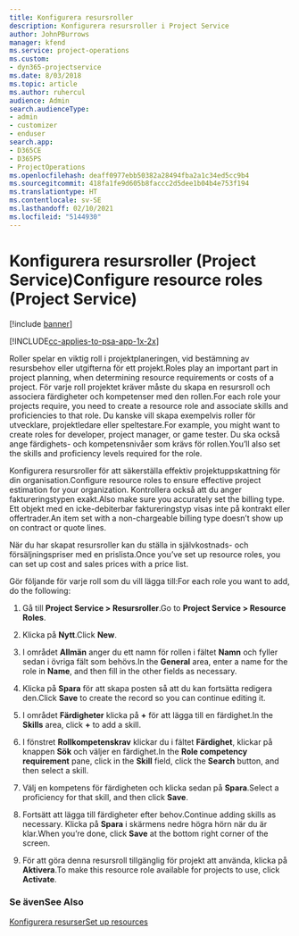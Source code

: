 ```yaml
---
title: Konfigurera resursroller
description: Konfigurera resursroller i Project Service
author: JohnPBurrows
manager: kfend
ms.service: project-operations
ms.custom:
- dyn365-projectservice
ms.date: 8/03/2018
ms.topic: article
ms.author: ruhercul
audience: Admin
search.audienceType:
- admin
- customizer
- enduser
search.app:
- D365CE
- D365PS
- ProjectOperations
ms.openlocfilehash: deaff0977ebb50382a28494fba2a1c34ed5cc9b4
ms.sourcegitcommit: 418fa1fe9d605b8faccc2d5dee1b04b4e753f194
ms.translationtype: HT
ms.contentlocale: sv-SE
ms.lasthandoff: 02/10/2021
ms.locfileid: "5144930"
---
```

# <a name="configure-resource-roles-project-service"></a><span data-ttu-id="ac09c-103">Konfigurera resursroller (Project Service)</span><span class="sxs-lookup"><span data-stu-id="ac09c-103">Configure resource roles (Project Service)</span></span>

[!include [banner](../includes/psa-now-project-operations.md)]

[!INCLUDE[cc-applies-to-psa-app-1x-2x](../includes/cc-applies-to-psa-app-1x-2x.md)]

<span data-ttu-id="ac09c-104">Roller spelar en viktig roll i projektplaneringen, vid bestämning av resursbehov eller utgifterna för ett projekt.</span><span class="sxs-lookup"><span data-stu-id="ac09c-104">Roles play an important part in project planning, when determining resource requirements or costs of a project.</span></span> <span data-ttu-id="ac09c-105">För varje roll projektet kräver måste du skapa en resursroll och associera färdigheter och kompetenser med den rollen.</span><span class="sxs-lookup"><span data-stu-id="ac09c-105">For each role your projects require, you need to create a resource role and associate skills and proficiencies to that role.</span></span> <span data-ttu-id="ac09c-106">Du kanske vill skapa exempelvis roller för utvecklare, projektledare eller speltestare.</span><span class="sxs-lookup"><span data-stu-id="ac09c-106">For example, you might want to create roles for developer, project manager, or game tester.</span></span> <span data-ttu-id="ac09c-107">Du ska också ange färdighets- och kompetensnivåer som krävs för rollen.</span><span class="sxs-lookup"><span data-stu-id="ac09c-107">You’ll also set the skills and proficiency levels required for the role.</span></span>  
  
 <span data-ttu-id="ac09c-108">Konfigurera resursroller för att säkerställa effektiv projektuppskattning för din organisation.</span><span class="sxs-lookup"><span data-stu-id="ac09c-108">Configure resource roles to ensure effective project estimation for your organization.</span></span>  <span data-ttu-id="ac09c-109">Kontrollera också att du anger faktureringstypen exakt.</span><span class="sxs-lookup"><span data-stu-id="ac09c-109">Also make sure you accurately set the billing type.</span></span> <span data-ttu-id="ac09c-110">Ett objekt med en icke-debiterbar faktureringstyp visas inte på kontrakt eller offertrader.</span><span class="sxs-lookup"><span data-stu-id="ac09c-110">An item set with a non-chargeable billing type doesn’t show up on contract or quote lines.</span></span>  
  
 <span data-ttu-id="ac09c-111">När du har skapat resursroller kan du ställa in självkostnads- och försäljningspriser med en prislista.</span><span class="sxs-lookup"><span data-stu-id="ac09c-111">Once you’ve set up resource roles, you can set up cost and sales prices with a price list.</span></span>  
  
 <span data-ttu-id="ac09c-112">Gör följande för varje roll som du vill lägga till:</span><span class="sxs-lookup"><span data-stu-id="ac09c-112">For each role you want to add, do the following:</span></span>  
  
1.  <span data-ttu-id="ac09c-113">Gå till **Project Service > Resursroller**.</span><span class="sxs-lookup"><span data-stu-id="ac09c-113">Go to **Project Service > Resource Roles**.</span></span>  
  
2.  <span data-ttu-id="ac09c-114">Klicka på **Nytt**.</span><span class="sxs-lookup"><span data-stu-id="ac09c-114">Click **New**.</span></span>  
  
3.  <span data-ttu-id="ac09c-115">I området **Allmän** anger du ett namn för rollen i fältet **Namn** och fyller sedan i övriga fält som behövs.</span><span class="sxs-lookup"><span data-stu-id="ac09c-115">In the **General** area, enter a name for the role in **Name**, and then fill in the other fields as necessary.</span></span>  
  
4.  <span data-ttu-id="ac09c-116">Klicka på **Spara** för att skapa posten så att du kan fortsätta redigera den.</span><span class="sxs-lookup"><span data-stu-id="ac09c-116">Click **Save** to create the record so you can continue editing it.</span></span>  
  
5.  <span data-ttu-id="ac09c-117">I området **Färdigheter** klicka på **+** för att lägga till en färdighet.</span><span class="sxs-lookup"><span data-stu-id="ac09c-117">In the **Skills** area, click **+** to add a skill.</span></span>  
  
6.  <span data-ttu-id="ac09c-118">I fönstret **Rollkompetenskrav** klickar du i fältet **Färdighet**, klickar på knappen **Sök** och väljer en färdighet.</span><span class="sxs-lookup"><span data-stu-id="ac09c-118">In the **Role competency requirement** pane, click in the **Skill** field, click the **Search** button, and then select a skill.</span></span>  
  
7.  <span data-ttu-id="ac09c-119">Välj en kompetens för färdigheten och klicka sedan på **Spara**.</span><span class="sxs-lookup"><span data-stu-id="ac09c-119">Select a proficiency for that skill, and then click **Save**.</span></span>  
  
8.  <span data-ttu-id="ac09c-120">Fortsätt att lägga till färdigheter efter behov.</span><span class="sxs-lookup"><span data-stu-id="ac09c-120">Continue adding skills as necessary.</span></span> <span data-ttu-id="ac09c-121">Klicka på **Spara** i skärmens nedre högra hörn när du är klar.</span><span class="sxs-lookup"><span data-stu-id="ac09c-121">When you’re done, click **Save** at the bottom right corner of the screen.</span></span>  
  
9. <span data-ttu-id="ac09c-122">För att göra denna resursroll tillgänglig för projekt att använda, klicka på **Aktivera**.</span><span class="sxs-lookup"><span data-stu-id="ac09c-122">To make this resource role available for projects to use, click **Activate**.</span></span>  
  
### <a name="see-also"></a><span data-ttu-id="ac09c-123">Se även</span><span class="sxs-lookup"><span data-stu-id="ac09c-123">See Also</span></span>  
 [<span data-ttu-id="ac09c-124">Konfigurera resurser</span><span class="sxs-lookup"><span data-stu-id="ac09c-124">Set up resources</span></span>](../psa/set-up-resources.md)
